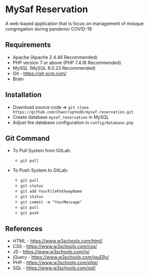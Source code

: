 # MySaf Reservation

A web-based application that is focus on management of mosque congregation during pandemic COVID-19

## Requirements

* Apache (Apache 2.4.46 Recommended)
* PHP version 7 or above (PHP 7.4.16 Recommended)
* MySQL (MySQL 8.0.23 Recommended)
* Git - https://git-scm.com/
* Brain

## Installation

* Download source code => ```git clone https://github.com/ChaorruptedX/mysaf-reservation.git```
* Create database `mysaf_reservation` in MySQL
* Adjust the database configuration in `config/database.php`

## Git Command

* To Pull System from GitLab:
	* ```git pull```

* To Push System to GitLab:
	* ```git pull```
	* ```git status```
	* ```git add YourFilePathwayName```
	* ```git status```
	* ```git commit -m "YourMessage"```
    * ```git pull```
	* ```git push```

## References

* HTML		- https://www.w3schools.com/html/
* CSS		- https://www.w3schools.com/css/
* JS		- https://www.w3schools.com/js/
* jQuery	- https://www.w3schools.com/jquERy/
* PHP		- https://www.w3schools.com/php/
* SQL		- https://www.w3schools.com/sql/